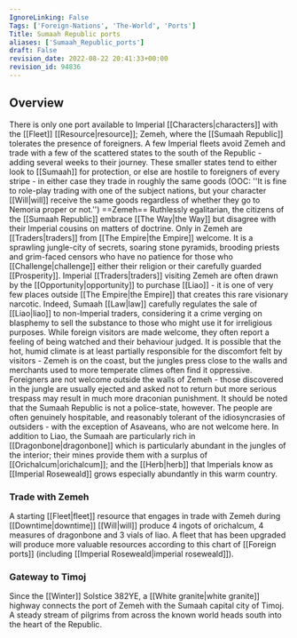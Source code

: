 ```yaml
---
IgnoreLinking: False
Tags: ['Foreign-Nations', 'The-World', 'Ports']
Title: Sumaah Republic ports
aliases: ['Sumaah_Republic_ports']
draft: False
revision_date: 2022-08-22 20:41:33+00:00
revision_id: 94836
---
```


## Overview
There is only one port available to Imperial [[Characters|characters]] with the [[Fleet]] [[Resource|resource]]; Zemeh, where the [[Sumaah Republic]] tolerates the presence of foreigners.
A few Imperial fleets avoid Zemeh and trade with a few of the scattered states to the south of the Republic - adding several weeks to their journey. These smaller states tend to either look to [[Sumaah]] for protection, or else are hostile to foreigners of every stripe - in either case they trade in roughly the same goods (OOC: ''It is fine to role-play trading with one of the subject nations, but your character [[Will|will]] receive the same goods regardless of whether they go to Nemoria proper or not.'')
==Zemeh== 
Ruthlessly egalitarian, the citizens of the [[Sumaah Republic]] embrace [[The Way|the Way]] but disagree with their Imperial cousins on matters of doctrine. Only in Zemeh are [[Traders|traders]] from [[The Empire|the Empire]] welcome. It is a sprawling jungle-city of secrets, soaring stone pyramids, brooding priests and grim-faced censors who have no patience for those who [[Challenge|challenge]] either their religion or their carefully guarded [[Prosperity]].
Imperial [[Traders|traders]] visiting Zemeh are often drawn by the [[Opportunity|opportunity]] to purchase [[Liao]] - it is one of very few places outside [[The Empire|the Empire]] that creates this rare visionary narcotic. Indeed, Sumaah [[Law|law]] carefully regulates the sale of [[Liao|liao]] to non-Imperial traders, considering it a crime verging on blasphemy to sell the substance to those who might use it for irreligious purposes. 
While foreign visitors are made welcome, they often report a feeling of being watched and their behaviour judged. It is possible that the hot, humid climate is at least partially responsible for the discomfort felt by visitors - Zemeh is on the coast, but the jungles press close to the walls and merchants used to more temperate climes often find it oppressive. Foreigners are not welcome outside the walls of Zemeh - those discovered in the jungle are usually ejected and asked not to return but more serious trespass may result in much more draconian punishment.
It should be noted that the Sumaah Republic is not a police-state, however. The people are often genuinely hospitable, and reasonably tolerant of the idiosyncrasies of outsiders - with the exception of Asaveans, who are not welcome here.
In addition to Liao, the Sumaah are particularly rich in [[Dragonbone|dragonbone]] which is particularly abundant in the jungles of the interior; their mines provide them with a surplus of [[Orichalcum|orichalcum]]; and the [[Herb|herb]] that Imperials know as [[Imperial Roseweald]] grows especially abundantly in this warm country.
### Trade with Zemeh
A starting [[Fleet|fleet]] resource that engages in trade with Zemeh during [[Downtime|downtime]] [[Will|will]] produce 4 ingots of orichalcum, 4 measures of dragonbone and 3 vials of liao. A fleet that has been upgraded will produce more valuable resources according to this chart of [[Foreign ports]] (including [[Imperial Roseweald|imperial roseweald]]).
### Gateway to Timoj
Since the [[Winter]] Solstice 382YE, a [[White granite|white granite]] highway connects the port of Zemeh with the Sumaah capital city of Timoj. A steady stream of pilgrims from across the known world heads south into the heart of the Republic.